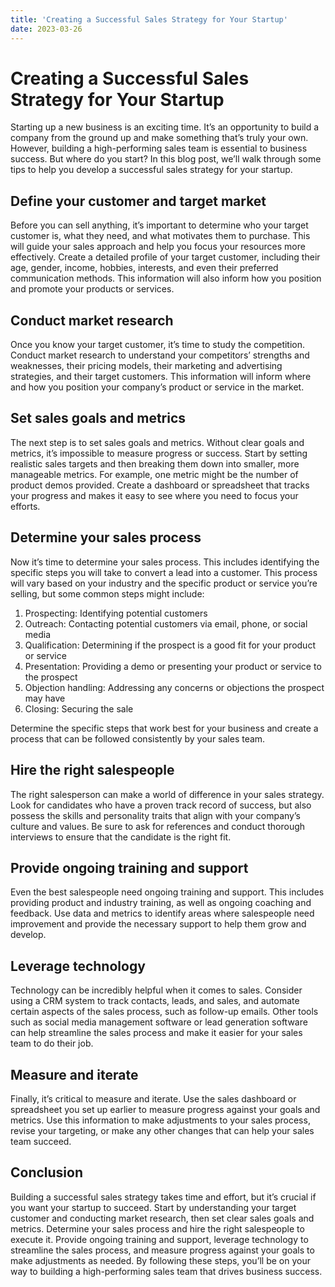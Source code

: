 ```yaml
---
title: 'Creating a Successful Sales Strategy for Your Startup'
date: 2023-03-26
---
```


# Creating a Successful Sales Strategy for Your Startup

Starting up a new business is an exciting time. It’s an opportunity to build a company from the ground up and make something that’s truly your own. However, building a high-performing sales team is essential to business success. But where do you start? In this blog post, we’ll walk through some tips to help you develop a successful sales strategy for your startup.

## Define your customer and target market

Before you can sell anything, it’s important to determine who your target customer is, what they need, and what motivates them to purchase. This will guide your sales approach and help you focus your resources more effectively. Create a detailed profile of your target customer, including their age, gender, income, hobbies, interests, and even their preferred communication methods. This information will also inform how you position and promote your products or services.

## Conduct market research

Once you know your target customer, it’s time to study the competition. Conduct market research to understand your competitors’ strengths and weaknesses, their pricing models, their marketing and advertising strategies, and their target customers. This information will inform where and how you position your company’s product or service in the market.

## Set sales goals and metrics

The next step is to set sales goals and metrics. Without clear goals and metrics, it’s impossible to measure progress or success. Start by setting realistic sales targets and then breaking them down into smaller, more manageable metrics. For example, one metric might be the number of product demos provided. Create a dashboard or spreadsheet that tracks your progress and makes it easy to see where you need to focus your efforts.

## Determine your sales process

Now it’s time to determine your sales process. This includes identifying the specific steps you will take to convert a lead into a customer. This process will vary based on your industry and the specific product or service you’re selling, but some common steps might include:

1. Prospecting: Identifying potential customers
2. Outreach: Contacting potential customers via email, phone, or social media
3. Qualification: Determining if the prospect is a good fit for your product or service
4. Presentation: Providing a demo or presenting your product or service to the prospect
5. Objection handling: Addressing any concerns or objections the prospect may have
6. Closing: Securing the sale

Determine the specific steps that work best for your business and create a process that can be followed consistently by your sales team.

## Hire the right salespeople

The right salesperson can make a world of difference in your sales strategy. Look for candidates who have a proven track record of success, but also possess the skills and personality traits that align with your company’s culture and values. Be sure to ask for references and conduct thorough interviews to ensure that the candidate is the right fit.

## Provide ongoing training and support

Even the best salespeople need ongoing training and support. This includes providing product and industry training, as well as ongoing coaching and feedback. Use data and metrics to identify areas where salespeople need improvement and provide the necessary support to help them grow and develop.

## Leverage technology

Technology can be incredibly helpful when it comes to sales. Consider using a CRM system to track contacts, leads, and sales, and automate certain aspects of the sales process, such as follow-up emails. Other tools such as social media management software or lead generation software can help streamline the sales process and make it easier for your sales team to do their job.

## Measure and iterate

Finally, it’s critical to measure and iterate. Use the sales dashboard or spreadsheet you set up earlier to measure progress against your goals and metrics. Use this information to make adjustments to your sales process, revise your targeting, or make any other changes that can help your sales team succeed.

## Conclusion

Building a successful sales strategy takes time and effort, but it’s crucial if you want your startup to succeed. Start by understanding your target customer and conducting market research, then set clear sales goals and metrics. Determine your sales process and hire the right salespeople to execute it. Provide ongoing training and support, leverage technology to streamline the sales process, and measure progress against your goals to make adjustments as needed. By following these steps, you’ll be on your way to building a high-performing sales team that drives business success.
